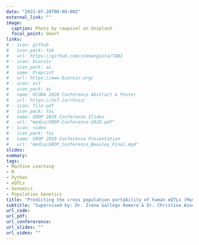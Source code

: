 ```yaml
---
date: "2021-07-20T00:00:00Z"
external_link: ""
image:
  caption: Photo by rawpixel on Unsplash
  focal_point: Smart
links:
# - icon: github
#   icon_pack: fab
#   url: https://github.com/stemangiola/TABI
# - icon: biorxiv
#   icon_pack: ai
#   name: Preprint
#   url: https://www.biorxiv.org/
# - icon: osf
#   icon_pack: ai
#   name: OCURA 2020 Conference Abstract & Poster
#   url: https://osf.io/rhnsz/
# - icon: file-pdf
#   icon_pack: fas
#   name: UROP 2020 Conference Slides
#   url: "media/UROP-Conference-2020.pdf"
# - icon: video
#   icon_pack: fas
#   name: UROP 2020 Conference Presentation 
#   url: "media/UROP_Conference_Beasley_Final.mp4"
slides: 
summary: 
tags:
- Machine Learning
- R
- Python
- eQTLs
- Genomics
- Population Genetics
title: "Predicting the cross population portability of human eQTLs (Masters Project, 2021 - )"
subtitle: "Supervised by: Dr. Irene Gallego Romero & Dr. Christina Azodi"
url_code: 
url_pdf: 
url_confererence: 
url_slides: ""
url_video: ""
---
```



